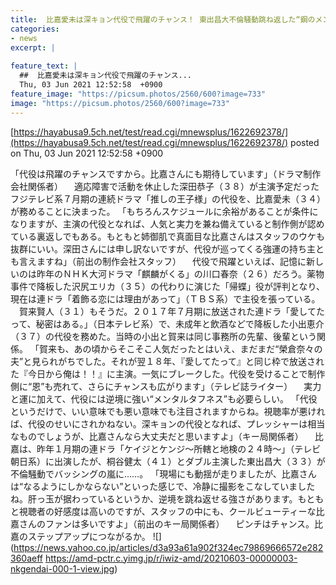 ```yaml
---
title:  比嘉愛未は深キョン代役で飛躍のチャンス！ 東出昌大不倫騒動跳ね返した“鋼のメンタル”  
categories:
- news
excerpt: |
  
feature_text: |
  ##  比嘉愛未は深キョン代役で飛躍のチャンス...
  Thu, 03 Jun 2021 12:52:58  +0900
feature_image: "https://picsum.photos/2560/600?image=733"
image: "https://picsum.photos/2560/600?image=733"
---
```


[https://hayabusa9.5ch.net/test/read.cgi/mnewsplus/1622692378/](https://hayabusa9.5ch.net/test/read.cgi/mnewsplus/1622692378/)
posted on Thu, 03 Jun 2021 12:52:58  +0900

<!--more-->

「代役は飛躍のチャンスですから。比嘉さんにも期待しています」（ドラマ制作会社関係者） 　適応障害で活動を休止した深田恭子（３８）が主演予定だったフジテレビ系７月期の連続ドラマ「推しの王子様」の代役を、比嘉愛未（３４）が務めることに決まった。 「もちろんスケジュールに余裕があることが条件になりますが、主演の代役となれば、人気と実力を兼ね備えていると制作側が認めている裏返しでもある。もともと姉御肌で真面目な比嘉さんはスタッフのウケも抜群にいい。深田さんには申し訳ないですが、代役が巡ってくる強運の持ち主とも言えますね」（前出の制作会社スタッフ） 　代役で飛躍といえば、記憶に新しいのは昨年のＮＨＫ大河ドラマ「麒麟がくる」の川口春奈（２６）だろう。薬物事件で降板した沢尻エリカ（３５）の代わりに演じた「帰蝶」役が評判となり、現在は連ドラ「着飾る恋には理由があって」（ＴＢＳ系）で主役を張っている。 　賀来賢人（３１）もそうだ。２０１７年７月期に放送された連ドラ「愛してたって、秘密はある。」（日本テレビ系）で、未成年と飲酒などで降板した小出恵介（３７）の代役を務めた。当時の小出と賀来は同じ事務所の先輩、後輩という関係。 「賀来も、あの頃からそこそこ人気だったとはいえ、まだまだ“榮倉奈々の夫”と見られがちでした。それが翌１８年、『愛してたって』と同じ枠で放送された『今日から俺は！！』に主演。一気にブレークした。代役を受けることで制作側に“恩”も売れて、さらにチャンスも広がります」（テレビ誌ライター） 　実力と運に加えて、代役には逆境に強い“メンタルタフネス”も必要らしい。 「代役というだけで、いい意味でも悪い意味でも注目されますからね。視聴率が悪ければ、代役のせいにされかねない。深キョンの代役となれば、プレッシャーは相当なものでしょうが、比嘉さんなら大丈夫だと思いますよ」（キー局関係者） 　比嘉は、昨年１月期の連ドラ「ケイジとケンジ〜所轄と地検の２４時〜」（テレビ朝日系）に出演したが、桐谷健太（４１）とダブル主演した東出昌大（３３）が不倫騒動でバッシングの嵐に……。 「現場にも動揺が走りましたが、比嘉さんは“なるようにしかならない”といった感じで、冷静に撮影をこなしていましたね。肝っ玉が据わっているというか、逆境を跳ね返せる強さがあります。もともと視聴者の好感度は高いのですが、スタッフの中にも、クールビューティーな比嘉さんのファンは多いですよ」（前出のキー局関係者） 　ピンチはチャンス。比嘉のステップアップにつながるか。 ![](https://news.yahoo.co.jp/articles/d3a93a61a902f324ec79869666572e282360aeff https://amd-pctr.c.yimg.jp/r/iwiz-amd/20210603-00000003-nkgendai-000-1-view.jpg)
